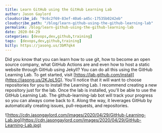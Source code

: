 ```yaml
---
title: Learn GitHub using the GitHub Learning Lab
author: Jason Gaylord
cloudscribe_id: "9c6c2f69-83ef-40a6-a45c-17535b0242eb"
cloudscribe_path: "/blog/learn-github-using-the-github-learning-lab"
permalink: /blog/learn-github-using-the-github-learning-lab
date: 2020-04-29
categories: [devops,dev,github,training]
tags:  [devops,dev,github,training]
bitly: https://jasong.us/3bM7qk4
---
```


Did you know that you can learn how to use git, how to become an open source company, what GitHub Actions are and even how to host a static website through GitHub using Jekyll? You can do all this using the GitHub Learning Lab. To get started, visit [https://lab.github.com/install](https://jasong.us/2KJpL5G). You'll notice that it will want to choose repositories for you to install the Learning Lab. I recommend creating a new repository just for the lab. Once the lab is installed, you'll be able to use the GitHub Learning Lab. The github-learning-lab bot will track your progress so you can always come back to it. Along the way, it leverages GitHub by automatically creating issues, pull-requests, and repositories.

![https://cdn.jasongaylord.com/images/2020/04/29/GitHub-Learning-Lab.jpg](https://cdn.jasongaylord.com/images/2020/04/29/GitHub-Learning-Lab.jpg)